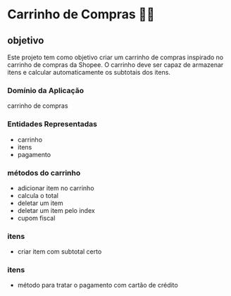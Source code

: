 # Carrinho de Compras 🛒💵

## objetivo

Este projeto tem como objetivo criar um carrinho de compras inspirado no carrinho de compras da Shopee. O carrinho deve ser capaz de armazenar itens e calcular automaticamente os subtotais dos itens.


### Domínio da Aplicação

 carrinho  de compras

### Entidades Representadas

- carrinho 
- itens
- pagamento

### métodos do carrinho

- adicionar item no carrinho
- calcula o total
- deletar um item 
- deletar um item pelo index
- cupom fiscal

### itens

- criar item com subtotal certo

### itens

- método para tratar o pagamento com cartão de crédito
